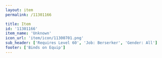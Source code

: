 ```yaml
---
layout: item
permalink: /11301166

title: Item
id: '11301166'
item_name: 'Unknown'
icon_url: 'item/icon/11300701.png'
sub_header: ['Requires Level 60', 'Job: Berserker', 'Gender: All']
footer: ['Binds on Equip']
---
```

